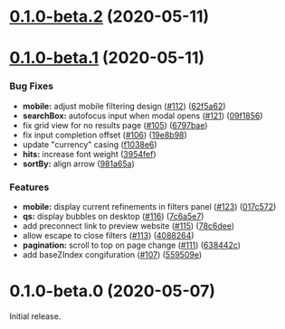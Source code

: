 # [0.1.0-beta.2](https://github.com/algolia/ecomm-unified/compare/v0.1.0-beta.0...v0.1.0-beta.2) (2020-05-11)



# [0.1.0-beta.1](https://github.com/algolia/ecomm-unified/compare/v0.1.0-beta.0...v0.1.0-beta.1) (2020-05-11)


### Bug Fixes

* **mobile:** adjust mobile filtering design ([#112](https://github.com/algolia/ecomm-unified/issues/112)) ([62f5a62](https://github.com/algolia/ecomm-unified/commit/62f5a62f81771f0f9d0dae426fcbdf44aa0b0693))
* **searchBox:** autofocus input when modal opens ([#121](https://github.com/algolia/ecomm-unified/issues/121)) ([09f1856](https://github.com/algolia/ecomm-unified/commit/09f18568f4da081453cf9334990235a82dfb9000))
* fix grid view for no results page ([#105](https://github.com/algolia/ecomm-unified/issues/105)) ([6797bae](https://github.com/algolia/ecomm-unified/commit/6797bae212616b88374fc3927411f33181545062))
* fix input completion offset ([#106](https://github.com/algolia/ecomm-unified/issues/106)) ([19e8b98](https://github.com/algolia/ecomm-unified/commit/19e8b98683b334827938e70cb0824a1d5f62fe18))
* update "currency" casing ([f1038e6](https://github.com/algolia/ecomm-unified/commit/f1038e6760d1acc36f2cf0fd4cbad68570f58f3c))
* **hits:** increase font weight ([3954fef](https://github.com/algolia/ecomm-unified/commit/3954fefac906a0d643a5a06b5fceff9a8f1a361d))
* **sortBy:** align arrow ([981a65a](https://github.com/algolia/ecomm-unified/commit/981a65aab820a79ba6b9d4627d8e1f15ea6c096b))


### Features

* **mobile:** display current refinements in filters panel ([#123](https://github.com/algolia/ecomm-unified/issues/123)) ([017c572](https://github.com/algolia/ecomm-unified/commit/017c5722e55b258b18cdc79220ec93d5db59a56e))
* **qs:** display bubbles on desktop ([#116](https://github.com/algolia/ecomm-unified/issues/116)) ([7c6a5e7](https://github.com/algolia/ecomm-unified/commit/7c6a5e71b46eebe52c7701fe0b525a93396f4864))
* add preconnect link to preview website ([#115](https://github.com/algolia/ecomm-unified/issues/115)) ([78c6dee](https://github.com/algolia/ecomm-unified/commit/78c6dee4d9f06fbbee155ae00993097d559f45b5))
* allow escape to close filters ([#113](https://github.com/algolia/ecomm-unified/issues/113)) ([4088264](https://github.com/algolia/ecomm-unified/commit/4088264b9c040a674a2ecb80deef675add3e3409))
* **pagination:** scroll to top on page change ([#111](https://github.com/algolia/ecomm-unified/issues/111)) ([638442c](https://github.com/algolia/ecomm-unified/commit/638442cc47b84615c4a3f9838fe13bc959ebe7d8))
* add baseZIndex congifuration ([#107](https://github.com/algolia/ecomm-unified/issues/107)) ([559509e](https://github.com/algolia/ecomm-unified/commit/559509e2c815ba1c6a77bb40bd1bb230c7fb6171))



# 0.1.0-beta.0 (2020-05-07)

Initial release.
